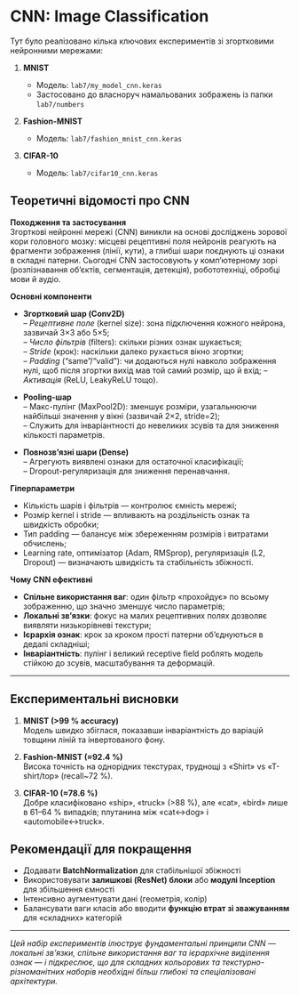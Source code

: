 # CNN: Image Classification

Тут було реалізовано кілька ключових експериментів зі згортковими нейронними мережами:

1. **MNIST**  
   - Модель: `lab7/my_model_cnn.keras`  
   - Застосовано до власноруч намальованих зображень із папки `lab7/numbers`  

2. **Fashion-MNIST**  
   - Модель: `lab7/fashion_mnist_cnn.keras`  

3. **CIFAR-10**  
   - Модель: `lab7/cifar10_cnn.keras`  

## Теоретичні відомості про CNN

**Походження та застосування**  
Згорткові нейронні мережі (CNN) виникли на основі досліджень зорової кори головного мозку: місцеві рецептивні поля нейронів реагують на фрагменти зображення (лінії, кути), а глибші шари поєднують ці ознаки в складні патерни. Сьогодні CNN застосовують у комп’ютерному зорі (розпізнавання об’єктів, сегментація, детекція), робототехніці, обробці мови й аудіо.

**Основні компоненти**  
- **Згортковий шар (Conv2D)**  
  – _Рецептивне поле_ (kernel size): зона підключення кожного нейрона, зазвичай 3×3 або 5×5;  
  – _Число фільтрів_ (filters): скільки різних ознак шукається;  
  – _Stride_ (крок): наскільки далеко рухається вікно згортки;  
  – _Padding_ (“same”/“valid”): чи додаються нулі навколо зображення нулі, щоб після згортки вихід мав той самий розмір, що й вхід;
  – _Активація_ (ReLU, LeakyReLU тощо).  

- **Pooling-шар**  
  – Макс-пулінг (MaxPool2D): зменшує розміри, узагальнюючи найбільші значення у вікні (зазвичай 2×2, stride=2);  
  – Служить для інваріантності до невеликих зсувів та для зниження кількості параметрів.

- **Повнозв’язні шари (Dense)**  
  – Агрегують виявлені ознаки для остаточної класифікації;  
  – Dropout-регуляризація для зниження перенавчання.

**Гіперпараметри**  
- Кількість шарів і фільтрів — контролює ємність мережі;  
- Розмір kernel і stride — впливають на роздільність ознак та швидкість обробки;  
- Тип padding — балансує між збереженням розмірів і витратами обчислень;  
- Learning rate, оптимізатор (Adam, RMSprop), регуляризація (L2, Dropout) — визначають швидкість та стабільність збіжності.

**Чому CNN ефективні**  
- **Спільне використання ваг**: один фільтр «прохойдує» по всьому зображенню, що значно зменшує число параметрів;  
- **Локальні зв’язки**: фокус на малих рецептивних полях дозволяє виявляти низькорівневі текстури;  
- **Ієрархія ознак**: крок за кроком прості патерни об’єднуються в дедалі складніші;  
- **Інваріантність**: пулінг і великий receptive field роблять модель стійкою до зсувів, масштабування та деформацій.

---

## Експериментальні висновки

1. **MNIST (>99 % accuracy)**  
   Модель швидко збіглася, показавши інваріантність до варіацій товщини ліній та інвертованого фону.  

2. **Fashion-MNIST (≈92.4 %)**  
   Висока точність на однорідних текстурах, труднощі з «Shirt» vs «T-shirt/top» (recall~72 %).  

3. **CIFAR-10 (≈78.6 %)**  
   Добре класифіковано «ship», «truck» (>88 %), але «cat», «bird» лише в 61–64 % випадків; плутанина між «cat↔dog» і «automobile↔truck».

## Рекомендації для покращення

- Додавати **BatchNormalization** для стабільнішої збіжності  
- Використовувати **залишкові (ResNet) блоки** або **модулі Inception** для збільшення ємності  
- Інтенсивно аугментувати дані (геометрія, колір)  
- Балансувати ваги класів або вводити **функцію втрат зі зважуванням** для «складних» категорій  

---

_Цей набір експериментів ілюструє фундаментальні принципи CNN — локальні зв’язки, спільне використання ваг та ієрархічне виділення ознак — і підкреслює, що для складних кольорових та текстурно-різноманітних наборів необхідні більш глибокі та спеціалізовані архітектури._  
